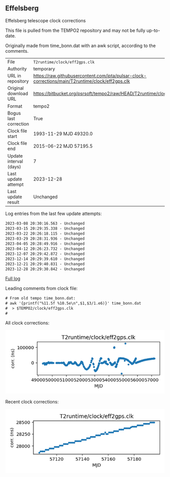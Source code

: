 
## Effelsberg

Effelsberg telescope clock corrections

This file is pulled from the TEMPO2 repository and may not be fully
up-to-date.

Originally made from time_bonn.dat with an awk script, according to
the comments.

|     |     |
|:--- |:--- |
| File | `T2runtime/clock/eff2gps.clk` |
| Authority | temporary |
| URL in repository | <https://raw.githubusercontent.com/ipta/pulsar-clock-corrections/main/T2runtime/clock/eff2gps.clk> |
| Original download URL | <https://bitbucket.org/psrsoft/tempo2/raw/HEAD/T2runtime/clock/eff2gps.clk> |
| Format | tempo2 |
| Bogus last correction | True |
| Clock file start | 1993-11-29 MJD 49320.0 |
| Clock file end | 2015-06-22 MJD 57195.5 |
| Update interval (days) | 7 |
| Last update attempt | 2023-12-28 |
| Last update result | Unchanged |

Log entries from the last few update attempts:
```
2023-03-08 20:30:16.563 - Unchanged
2023-03-15 20:29:35.338 - Unchanged
2023-03-22 20:26:18.115 - Unchanged
2023-03-29 20:28:31.936 - Unchanged
2023-04-05 20:28:49.916 - Unchanged
2023-04-12 20:26:23.732 - Unchanged
2023-12-07 20:29:42.872 - Unchanged
2023-12-14 20:29:39.610 - Unchanged
2023-12-21 20:29:40.831 - Unchanged
2023-12-28 20:29:30.842 - Unchanged
```
[Full log](https://raw.githubusercontent.com/ipta/pulsar-clock-corrections/main/log/T2runtime/clock/eff2gps.clk.log)

Leading comments from clock file:

    # From old tempo time_bonn.dat:
    # awk '{printf("%11.5f %10.5e\n",$1,$3/1.e6)}' time_bonn.dat
    #  > $TEMPO2/clock/eff2gps.clk
    #



All clock corrections:

![plot of all clock corrections](eff2gps.clk.png "All corrections")

Recent clock corrections:

![plot of recent clock corrections](eff2gps.clk.short.png "Recent corrections")

